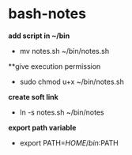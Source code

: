 # bash-notes

**add script in ~/bin**
- mv notes.sh ~/bin/notes.sh

**give execution permission
- sudo chmod u+x ~/bin/notes.sh

**create soft link**
- ln -s notes.sh ~/bin/notes

**export path variable**
- export PATH=$HOME/bin:$PATH
